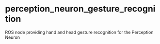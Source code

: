 # perception_neuron_gesture_recognition
ROS node providing hand and head gesture recognition for the Perception Neuron
